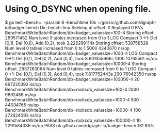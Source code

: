 # Using O_DSYNC when opening file.

$ go test -bench=. -parallel 8 -benchtime 10s                       ~/go/src/github.com/dgraph-io/badger-bench
Dir: bench-tmp
Seeking at offset: 0
Replayed 0 KVs
BenchmarkWriteBatchRandom/db=badger_valuesize=100-4         	Storing offset: 269571452
Num level 0 tables increased from 0 to 1
LOG Compact 0->1: Del [0,1), Del [0,0), Add [0,2), took 3.226299114s
Storing offset: 538758528
Num level 0 tables increased from 0 to 1
    5000	   4340670 ns/op
BenchmarkWriteBatchRandom/db=badger_valuesize=1000-4        	LOG Compact 0->1: Del [0,1), Del [0,2), Add [0,3), took 8.601355666s
    1000	  10765561 ns/op
BenchmarkWriteBatchRandom/db=badger_valuesize=10000-4       	Storing offset: 2957263064
Num level 0 tables increased from 0 to 1
LOG Compact 0->1: Del [0,1), Del [0,3), Add [0,4), took 7.817752443s
     200	  76942350 ns/op
BenchmarkWriteBatchRandom/db=badger_valuesize=100000-4      	      20	 697220392 ns/op
BenchmarkWriteBatchRandom/db=rocksdb_valuesize=100-4        	    2000	   9892488 ns/op
BenchmarkWriteBatchRandom/db=rocksdb_valuesize=1000-4       	     500	  44004765 ns/op
BenchmarkWriteBatchRandom/db=rocksdb_valuesize=10000-4      	     100	 272424093 ns/op
BenchmarkWriteBatchRandom/db=rocksdb_valuesize=100000-4     	      10	2291584086 ns/op
PASS
ok  	github.com/dgraph-io/badger-bench	181.937s

